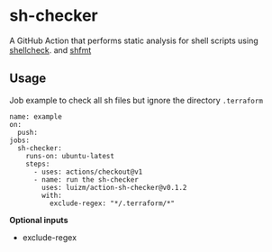 # sh-checker

A GitHub Action that performs static analysis for shell scripts using [shellcheck](https://github.com/koalaman/shellcheck). and [shfmt](https://github.com/mvdan/sh)

## Usage

Job example to check all sh files but ignore the directory `.terraform`

```
name: example
on:
  push:
jobs:
  sh-checker:
    runs-on: ubuntu-latest
    steps:
      - uses: actions/checkout@v1
      - name: run the sh-checker
        uses: luizm/action-sh-checker@v0.1.2
        with:
          exclude-regex: "*/.terraform/*"
```

**Optional inputs**
- exclude-regex